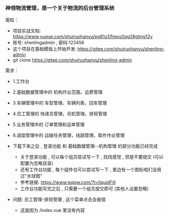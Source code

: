 ### 神领物流管理，是一个关于物流的后台管理系统

需知：

- 项目实战文档: https://www.yuque.com/shuiruohanyu/eg81u1/fmpg2gg28glmg12y
- 账号: shenlingadmin , 密码:123456
- 这个项目在基础模版上开始开发: https://gitee.com/shuiruohanyu/shenling-admin
- git clone https://gitee.com/shuiruohanyu/shenling-admin

需求：

- 1.工作台
- 2.基础数据管理中的 机构作业范围，运费管理
- 3.车辆管理中的 车型管理，车辆列表，回车管理
- 4.员工管理的 快递员管理，司机管理，排班管理
- 5.业务管理中的 订单管理和运单管理
- 6.调度管理中的 运输任务管理，线路管理，取件作业管理

- 下载下来之后 , 登录功能 和 基础数据管理--机构管理 的部分功能已经完成
  - 关于登录功能 , 可以每个组员尝试写一下 , 找找感觉 , 但是不要提交 (可以配置为忽略目录)
  - 还有工作台功能 , 每个组件也可以尝试写一下 , 里边有一个图标咱们没用过"水球图"
  - 参考链接: https://www.isqqw.com/?t=liquidFill
  - 工作台功能写完之后 , 只需要一个组员提交即可 (其他人设置忽略)
- 问题: 员工管理-排班管理 , 这个菜单点击会报错
  - 这是因为 /index.vue 里没有内容
